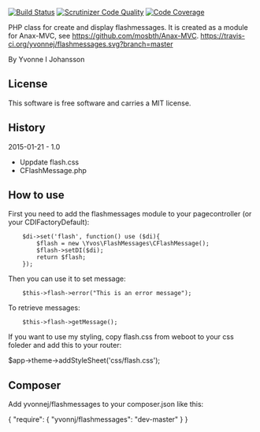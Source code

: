 [![Build Status](https://scrutinizer-ci.com/g/yvonnej/flashmessages/badges/build.png?b=master)](https://scrutinizer-ci.com/g/yvonnej/flashmessages/build-status/master) [![Scrutinizer Code Quality](https://scrutinizer-ci.com/g/yvonnej/flashmessages/badges/quality-score.png?b=master)](https://scrutinizer-ci.com/g/yvonnej/flashmessages/?branch=master) [![Code Coverage](https://scrutinizer-ci.com/g/yvonnej/flashmessages/badges/coverage.png?b=master)](https://scrutinizer-ci.com/g/yvonnej/flashmessages/?branch=master)

PHP class for create and display flashmessages.
It is created as a module for Anax-MVC, see https://github.com/mosbth/Anax-MVC.
https://travis-ci.org/yvonnej/flashmessages.svg?branch=master

By Yvonne I Johansson

License
--------------------

This software is free software and carries a MIT license.

History
-----------
2015-01-21 - 1.0

* Uppdate flash.css
* CFlashMessage.php

How to use
--------------

First you need to add the flashmessages module to your pagecontroller (or your CDIFactoryDefault):

        $di->set('flash', function() use ($di){
            $flash = new \Yvos\FlashMessages\CFlashMessage();
            $flash->setDI($di);
            return $flash;
        });

Then you can use it to set message:

        $this->flash->error("This is an error message");

To retrieve messages:

        $this->flash->getMessage();
        
If you want to use my styling, copy flash.css from weboot to your css foleder and add this to your router:

$app->theme->addStyleSheet('css/flash.css');


Composer
---------------------
Add yvonnej/flashmessages to your composer.json like this:

{
            "require": {
                    "yvonnj/flashmessages": "dev-master"
                }
         }
 